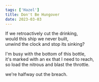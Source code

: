 ```yaml
---
tags: ['Hazel']
title: Don't Be Hungover
date: 2023-03-03
---
```


If we retroactively cut the drinking,  
would this ship we never built,  
unwind the clock and stop its sinking? 

I'm busy with the bottom of this bottle,  
it's marked with an ex that I need to reach,  
so load the nitrous and blast the throttle.

we're halfway out the breach.
